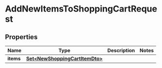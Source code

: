 

# AddNewItemsToShoppingCartRequest


## Properties

| Name | Type | Description | Notes |
|------------ | ------------- | ------------- | -------------|
|**items** | [**Set&lt;NewShoppingCartItemDto&gt;**](NewShoppingCartItemDto.md) |  |  |



